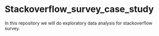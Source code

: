 # Stackoverflow_survey_case_study
In this repository we will do exploratory data analysis for stackoverflow survey.
